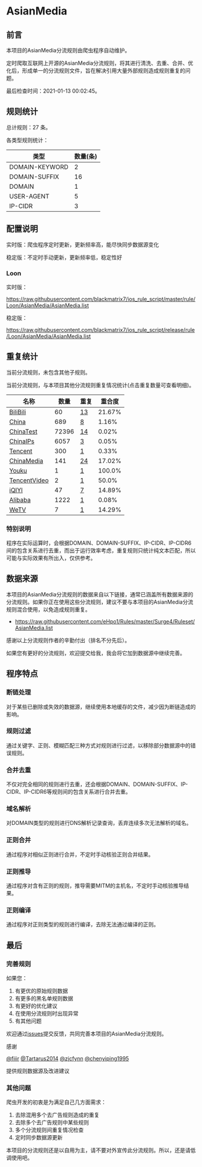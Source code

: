 # AsianMedia

## 前言

本项目的AsianMedia分流规则由爬虫程序自动维护。

定时爬取互联网上开源的AsianMedia分流规则，将其进行清洗、去重、合并、优化后，形成单一的分流规则文件，旨在解决引用大量外部规则造成规则重复的问题。



最后检查时间：2021-01-13 00:02:45。

## 规则统计

总计规则：27 条。

各类型规则统计：

| 类型 | 数量(条) |
| ---- | ---- |
| DOMAIN-KEYWORD | 2 |
| DOMAIN-SUFFIX | 16 |
| DOMAIN | 1 |
| USER-AGENT | 5 |
| IP-CIDR | 3 |
## 配置说明

实时版：爬虫程序定时更新，更新频率高，能尽快同步数据源变化

稳定版：不定时手动更新，更新频率低，稳定性好

### Loon 
实时版：

https://raw.githubusercontent.com/blackmatrix7/ios_rule_script/master/rule/Loon/AsianMedia/AsianMedia.list

稳定版：

https://raw.githubusercontent.com/blackmatrix7/ios_rule_script/release/rule/Loon/AsianMedia/AsianMedia.list

## 重复统计


当前分流规则，未包含其他子规则。


当前分流规则，与本项目其他分流规则重复情况统计(点击重复数量可查看明细)。



| 名称 | 数量 | 重复 | 重合度 |
| ---- | ---- | ---- | ------ |
|  [BiliBili](https://github.com/blackmatrix7/ios_rule_script/tree/master/rule/Loon/BiliBili)    | 60   | [13](https://raw.githubusercontent.com/blackmatrix7/ios_rule_script/master/rule/Loon/AsianMedia/AsianMedia_Repeat.list)   |   21.67% |
|  [China](https://github.com/blackmatrix7/ios_rule_script/tree/master/rule/Loon/China)    | 689   | [8](https://raw.githubusercontent.com/blackmatrix7/ios_rule_script/master/rule/Loon/AsianMedia/AsianMedia_Repeat.list)   |   1.16% |
|  [ChinaTest](https://github.com/blackmatrix7/ios_rule_script/tree/master/rule/Loon/ChinaTest)    | 72396   | [14](https://raw.githubusercontent.com/blackmatrix7/ios_rule_script/master/rule/Loon/AsianMedia/AsianMedia_Repeat.list)   |   0.02% |
|  [ChinaIPs](https://github.com/blackmatrix7/ios_rule_script/tree/master/rule/Loon/ChinaIPs)    | 6057   | [3](https://raw.githubusercontent.com/blackmatrix7/ios_rule_script/master/rule/Loon/AsianMedia/AsianMedia_Repeat.list)   |   0.05% |
|  [Tencent](https://github.com/blackmatrix7/ios_rule_script/tree/master/rule/Loon/Tencent)    | 300   | [1](https://raw.githubusercontent.com/blackmatrix7/ios_rule_script/master/rule/Loon/AsianMedia/AsianMedia_Repeat.list)   |   0.33% |
|  [ChinaMedia](https://github.com/blackmatrix7/ios_rule_script/tree/master/rule/Loon/ChinaMedia)    | 141   | [24](https://raw.githubusercontent.com/blackmatrix7/ios_rule_script/master/rule/Loon/AsianMedia/AsianMedia_Repeat.list)   |   17.02% |
|  [Youku](https://github.com/blackmatrix7/ios_rule_script/tree/master/rule/Loon/Youku)    | 1   | [1](https://raw.githubusercontent.com/blackmatrix7/ios_rule_script/master/rule/Loon/AsianMedia/AsianMedia_Repeat.list)   |   100.0% |
|  [TencentVideo](https://github.com/blackmatrix7/ios_rule_script/tree/master/rule/Loon/TencentVideo)    | 2   | [1](https://raw.githubusercontent.com/blackmatrix7/ios_rule_script/master/rule/Loon/AsianMedia/AsianMedia_Repeat.list)   |   50.0% |
|  [iQIYI](https://github.com/blackmatrix7/ios_rule_script/tree/master/rule/Loon/iQIYI)    | 47   | [7](https://raw.githubusercontent.com/blackmatrix7/ios_rule_script/master/rule/Loon/AsianMedia/AsianMedia_Repeat.list)   |   14.89% |
|  [Alibaba](https://github.com/blackmatrix7/ios_rule_script/tree/master/rule/Loon/Alibaba)    | 1222   | [1](https://raw.githubusercontent.com/blackmatrix7/ios_rule_script/master/rule/Loon/AsianMedia/AsianMedia_Repeat.list)   |   0.08% |
|  [WeTV](https://github.com/blackmatrix7/ios_rule_script/tree/master/rule/Loon/WeTV)    | 7   | [1](https://raw.githubusercontent.com/blackmatrix7/ios_rule_script/master/rule/Loon/AsianMedia/AsianMedia_Repeat.list)   |   14.29% |
### 特别说明
程序在实际运算时，会根据DOMAIN、DOMAIN-SUFFIX、IP-CIDR、IP-CIDR6间的包含关系进行去重，而出于运行效率考虑，重复规则只统计纯文本匹配，所以可能与实际效果有所出入，仅供参考。

## 数据来源

本项目的AsianMedia分流规则的数据来自以下链接，通常已涵盖所有数据来源的分流规则。如果你正在使用这些分流规则，建议不要与本项目的AsianMedia分流规则混合使用，以免造成规则重复。

- https://raw.githubusercontent.com/eHpo1/Rules/master/Surge4/Ruleset/AsianMedia.list


感谢以上分流规则作者的辛勤付出（排名不分先后）。

如果您有更好的分流规则，欢迎提交给我，我会将它加到数据源中继续完善。

## 程序特点

### 断链处理

对于某些已删除或失效的数据源，继续使用本地缓存的文件，减少因为断链造成的影响。

### 规则过滤

通过关键字、正则、模糊匹配三种方式对规则进行过滤，以移除部分数据源中的错误规则。

### 合并去重

不仅对完全相同的规则进行去重，还会根据DOMAIN、DOMAIN-SUFFIX、IP-CIDR、IP-CIDR6等规则间的包含关系进行合并去重。

### 域名解析

对DOMAIN类型的规则进行DNS解析记录查询，丢弃连续多次无法解析的域名。

### 正则合并

通过程序对相似正则进行合并，不定时手动核验正则合并结果。

### 正则推导

通过程序对含有正则的规则，推导需要MITM的主机名，不定时手动核验推导结果。

### 正则编译

通过程序对正则类型的规则进行编译，去除无法通过编译的正则。

## 最后

### 完善规则

如果您：

1. 有更优的原始规则数据
2. 有更多的黑名单规则数据
3. 有更好的优化建议
4. 在使用分流规则时出现异常
5. 有其他问题

欢迎通过[issues](https://github.com/blackmatrix7/ios_rule_script/issues/new)提交反馈，共同完善本项目的AsianMedia分流规则。

感谢

[@fiiir](https://github.com/fiiir) [@Tartarus2014](https://github.com/Tartarus2014) [@zjcfynn](https://github.com/zjcfynn) [@chenyiping1995](https://github.com/chenyiping1995) 

提供规则数据源及改进建议

### 其他问题

爬虫开发的初衷是为满足自己几方面需求：

1. 去除混用多个去广告规则造成的重复
2. 去除多个去广告规则中某些规则
3. 多个分流规则间重复情况检查
4. 定时同步数据源更新

本项目的分流规则还是以自用为主，请不要对外宣传此分流规则。所以，还是请低调使用吧。